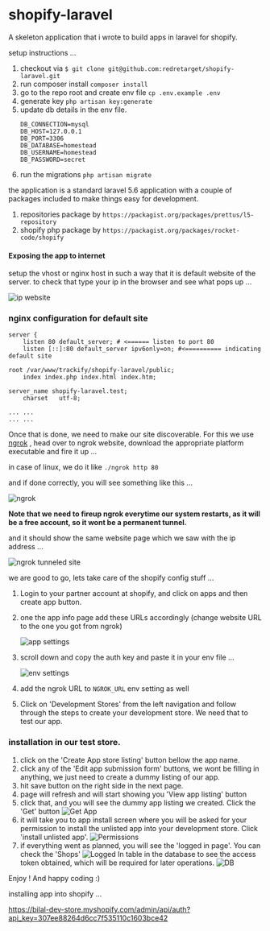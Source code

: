 # shopify-laravel

A skeleton application that i wrote to build apps in laravel for shopify.

setup instructions ...

1. checkout via `$ git clone git@github.com:redretarget/shopify-laravel.git`
2. run composer install `composer install`
3. go to the repo root and create env file `cp .env.example .env`
4. generate key `php artisan key:generate`
5. update db details in the env file.
    ~~~
    DB_CONNECTION=mysql
    DB_HOST=127.0.0.1
    DB_PORT=3306
    DB_DATABASE=homestead
    DB_USERNAME=homestead
    DB_PASSWORD=secret
    ~~~
6. run the migrations `php artisan migrate`

the application is a standard laravel 5.6 application with a couple of packages included
to make things easy for development.

1. repositories package by `https://packagist.org/packages/prettus/l5-repository`
2. shopify php package by `https://packagist.org/packages/rocket-code/shopify`

#### Exposing the app to internet

setup the vhost or nginx host in such a way that it is default website of the server.
to check that type your ip in the browser and see what pops up ...

![ip website](setup/ip-site.png)

### nginx configuration for default site

~~~
server {
    listen 80 default_server; # <====== listen to port 80
    listen [::]:80 default_server ipv6only=on; #<========== indicating default site

root /var/www/trackify/shopify-laravel/public;
    index index.php index.html index.htm;

server_name shopify-laravel.test;
    charset   utf-8;

... ...
... ...

~~~

Once that is done, we need to make our site discoverable. For this we use [ngrok](https://ngrok.com/)
, head over to ngrok website, download the appropriate platform executable and fire it up ...

in case of linux, we do it like `./ngrok http 80`

and if done correctly, you will see something like this ...

![ngrok](setup/ngrok.png)

**Note that we need to fireup ngrok everytime our system restarts, as it will be a free
account, so it wont be a permanent tunnel.**

and it should show the same website page which we saw with the ip address ...

![ngrok tunneled site](setup/ngrok-site.png)

we are good to go, lets take care of the shopify config stuff ...

1. Login to your partner account at shopify, and click on apps and then create app button.
2. one the app info page add these URLs accordingly (change website URL to the one you got from ngrok)

    ![app settings](setup/app-config.png)

3. scroll down and copy the auth key and paste it in your env file ...

    ![env settings](setup/api-key.png)
4. add the ngrok URL to `NGROK_URL` env setting as well
5. Click on 'Development Stores' from the left navigation and follow through the steps to create
your development store. We need that to test our app.

### installation in our test store.

1. click on the 'Create App store listing' button bellow the app name.
2. click any of the 'Edit app submission form' buttons, we wont be filling in anything, we
just need to create a dummy listing of our app.
3. hit save button on the right side in the next page.
4. page will refresh and will start showing you 'View app listing' button
5. click that, and you will see the dummy app listing we created. Click the 'Get' button
    ![Get App](setup/getApp.png)
6. it will take you to app install screen where you will be asked for your permission to 
install the unlisted app into your development store. Click 'install unlisted app'.
    ![Permissions](setup/permission.png)
7. if everything went as planned, you will see the 'logged in page'. You can check the 'Shops'
    ![Logged In](setup/success.png)
table in the database to see the access token obtained, which will be required for later operations.
    ![DB](setup/db.png)

Enjoy ! And happy coding :)

installing app into shopify ...

https://bilal-dev-store.myshopify.com/admin/api/auth?api_key=307ee88264d6cc7f535110c1603bce42